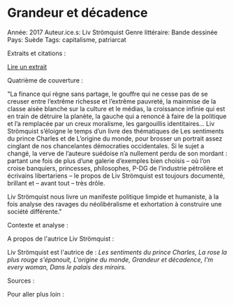 # Grandeur et décadence

Année: 2017
Auteur.ice.s: Liv Strömquist
Genre littéraire: Bande dessinée
Pays: Suède
Tags: capitalisme, patriarcat

Extraits et citations : 

[Lire un extrait](https://u.pcloud.link/publink/show?code=XZcCCiZqJeWzydFyVS7ql7uuBPI2j2o5pdy)

Quatrième de couverture :

"La finance qui règne sans partage, le gouffre qui ne cesse pas de se creuser entre l’extrême richesse et l’extrême pauvreté, la mainmise de la classe aisée blanche sur la culture et le médias, la croissance infinie qui est en train de détruire la planète, la gauche qui a renoncé à faire de la politique et l’a remplacée par un creux moralisme, les gargouillis identitaires… Liv Strömquist s’éloigne le temps d’un livre des thématiques de Les sentiments du prince Charles et de L’origine du monde, pour brosser un portrait assez cinglant de nos chancelantes démocraties occidentales. Si le sujet a changé, la verve de l’auteure suédoise n’a nullement perdu de son mordant : partant une fois de plus d’une galerie d’exemples bien choisis – où l’on croise banquiers, princesses, philosophes, P-DG de l’industrie pétrolière et écrivains libertariens – le propos de Liv Strömquist est toujours documenté, brillant et – avant tout – très drôle.

Liv Strömquist nous livre un manifeste politique limpide et humaniste, à la fois analyse des ravages du néolibéralisme et exhortation à construire une société différente."

Contexte et analyse : 

A propos de l'autrice Liv Strömquist : 

Liv Strömquist est l'autrice de : *Les sentiments du prince Charles, La rose la plus rouge s'épanouit, L'origine du monde, Grandeur et décadence, I'm every woman, Dans le palais des miroirs.* 

Sources : 

Pour aller plus loin :